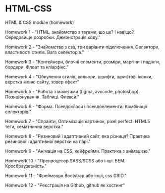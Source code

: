 # HTML-CSS
HTML &amp; CSS module (homework)

Homework 1 - "HTML, знайомство з тегами, що це? І навіщо? Середовище розробки. Демонстрація коду."

Homework 2 - "Знайомство з css, три варіанти підключення. Селектори, властивості стилів. Вага селекторів."

Homework 3 - "Контейнери, блочні елементи, розміри, маргіни і падінги, бордери. Флоат та кліарфікс."

Homework 4 - "Обнулення стилів, кольори, шрифти, шрифтові іконки, верстка меню сайту, ховер ефект"

Homework 5 - "Робота з макетами (figma, avocode, photoshop). Позиціонування. Таблиці. Флекси."

Homework 6 - "Форма. Псевдокласи і псевдоелементи. Комбінації селекторів."

Homework 7 - "Спрайти, Оптимізація картинок, pixel perfect. HTML5 теги, сематнична верстка."

Homework 8 - "Резиновий і адаптивний сайт, яка різниця? Практика резинової і адаптивної верстки на парі."

Homework 9 - "Анімація на CSS, кейфрейми. Практика з анімацією."

Homework 10 - "Препроцесор SASS/SCSS або інші. БЕМ. Кросбраузерність."

Homework 11 - "Фреймворк Bootstrap або інші, css GRID."

Homework 12 - "Реєстрація на Github, github як хостинг"
